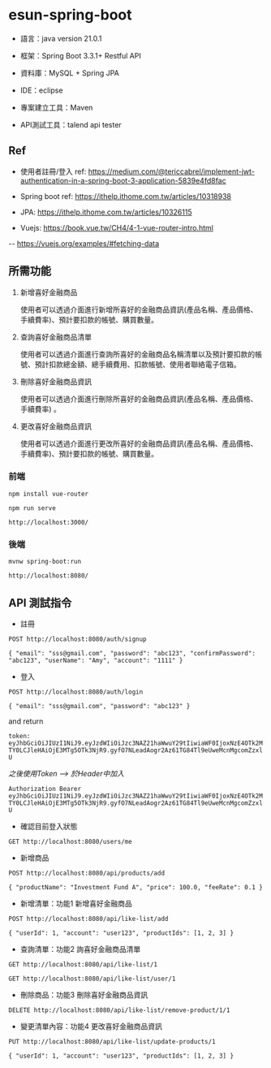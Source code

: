 # esun-spring-boot

- 語言：java version 21.0.1

- 框架：Spring Boot 3.3.1+ Restful API

- 資料庫：MySQL + Spring JPA

- IDE：eclipse

- 專案建立工具：Maven

- API測試工具：talend api tester

## Ref
- 使用者註冊/登入 ref: https://medium.com/@tericcabrel/implement-jwt-authentication-in-a-spring-boot-3-application-5839e4fd8fac

- Spring boot ref: https://ithelp.ithome.com.tw/articles/10318938

- JPA: https://ithelp.ithome.com.tw/articles/10326115

- Vuejs: https://book.vue.tw/CH4/4-1-vue-router-intro.html

-- https://vuejs.org/examples/#fetching-data

## 所需功能

1. 新增喜好金融商品

   使用者可以透過介面進行新增所喜好的金融商品資訊(產品名稱、產品價格、手續費率)、預計要扣款的帳號、購買數量。
3. 查詢喜好金融商品清單

   使用者可以透過介面進行查詢所喜好的金融商品名稱清單以及預計要扣款的帳號、預計扣款總金額、總手續費用、扣款帳號、使用者聯絡電子信箱。
4. 刪除喜好金融商品資訊

   使用者可以透過介面進行刪除所喜好的金融商品資訊(產品名稱、產品價格、手續費率) 。
5. 更改喜好金融商品資訊

   使用者可以透過介面進行更改所喜好的金融商品資訊(產品名稱、產品價格、手續費率)、預計要扣款的帳號、購買數量。
### 前端

`npm install vue-router`

`npm run serve`

`http://localhost:3000/`

### 後端

`mvnw spring-boot:run`

`http://localhost:8080/`

## API 測試指令

- 註冊

`POST http://localhost:8080/auth/signup`

`{
    "email": "sss@gmail.com",
    "password": "abc123",
    "confirmPassword": "abc123",
    "userName": "Amy",
    "account": "1111"
}`

- 登入

`POST http://localhost:8080/auth/login`

`{
    "email": "sss@gmail.com",
    "password": "abc123"
}`

and return

`token: eyJhbGciOiJIUzI1NiJ9.eyJzdWIiOiJzc3NAZ21haWwuY29tIiwiaWF0IjoxNzE4OTk2MTY0LCJleHAiOjE3MTg5OTk3NjR9.gyfO7NLeadAogr2Az61TG84Tl9eUweMcnMgcomZzxlU`

*之後使用Token --> 於Header中加入*

`Authorization Bearer eyJhbGciOiJIUzI1NiJ9.eyJzdWIiOiJzc3NAZ21haWwuY29tIiwiaWF0IjoxNzE4OTk2MTY0LCJleHAiOjE3MTg5OTk3NjR9.gyfO7NLeadAogr2Az61TG84Tl9eUweMcnMgcomZzxlU`

- 確認目前登入狀態

`GET http://localhost:8080/users/me`

- 新增商品

`POST http://localhost:8080/api/products/add`

`{
    "productName": "Investment Fund A",
    "price": 100.0,
    "feeRate": 0.1
}
`
- 新增清單：功能1 新增喜好金融商品

`POST http://localhost:8080/api/like-list/add`

`{
  "userId": 1,
  "account": "user123",
  "productIds": [1, 2, 3]
}`

- 查詢清單：功能2 詢喜好金融商品清單

`GET http://localhost:8080/api/like-list/1`

`GET http://localhost:8080/api/like-list/user/1`

- 刪除商品：功能3 刪除喜好金融商品資訊

`DELETE http://localhost:8080/api/like-list/remove-product/1/1`

- 變更清單內容：功能4 更改喜好金融商品資訊

`PUT http://localhost:8080/api/like-list/update-products/1`

`{
  "userId": 1,
  "account": "user123",
  "productIds": [1, 2, 3]
}`
